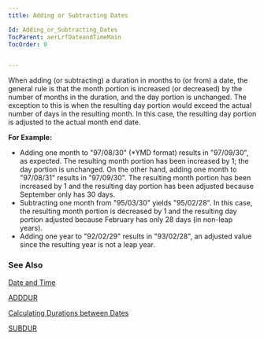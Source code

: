 ```yaml
---
title: Adding or Subtracting Dates

Id: Adding_or_Subtracting_Dates
TocParent: aerLrfDateandTimeMain
TocOrder: 0


---
```


When adding (or subtracting) a duration in months to (or from) a date, the general rule is that the month portion is increased (or decreased) by the number of months in the duration, and the day portion is unchanged. The exception to this is when the resulting day portion would exceed the actual number of days in the resulting month. In this case, the resulting day portion is adjusted to the actual month end date. 

**For Example:** 

- Adding one month to "97/08/30" (*YMD format) results in "97/09/30", as expected. The resulting month portion has been increased by 1; the day portion is unchanged. On the other hand, adding one month to "97/08/31" results in "97/09/30". The resulting month portion has been increased by 1 and the resulting day portion has been adjusted because September only has 30 days.
- Subtracting one month from "95/03/30" yields "95/02/28". In this case, the resulting month portion is decreased by 1 and the resulting day portion adjusted because February has only 28 days (in non-leap years).
- Adding one year to "92/02/29" results in "93/02/28", an adjusted value since the resulting year is not a leap year.

### See Also
[Date and Time](ecrLrfDateandTimeMain.html)

[ADDDUR](ADDHANDLER.html)

[Calculating Durations between Dates](Calculating_Durations_between_Dates.html)

[SUBDUR](SUBDUR.html) 
